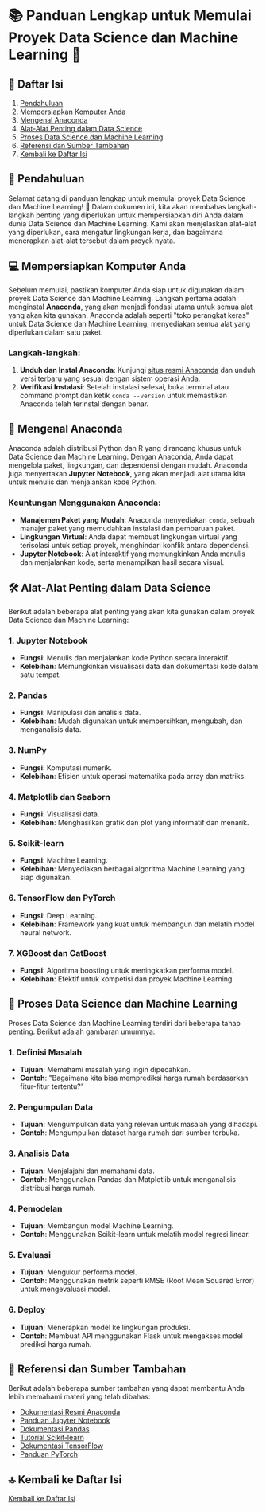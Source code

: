 # 📚 Panduan Lengkap untuk Memulai Proyek Data Science dan Machine Learning 🚀

## 📑 Daftar Isi
1. [Pendahuluan](#-pendahuluan)
2. [Mempersiapkan Komputer Anda](#-mempersiapkan-komputer-anda)
3. [Mengenal Anaconda](#-mengenal-anaconda)
4. [Alat-Alat Penting dalam Data Science](#-alat-alat-penting-dalam-data-science)
5. [Proses Data Science dan Machine Learning](#-proses-data-science-dan-machine-learning)
6. [Referensi dan Sumber Tambahan](#-referensi-dan-sumber-tambahan)
7. [Kembali ke Daftar Isi](#-kembali-ke-daftar-isi)

## 🌟 Pendahuluan

Selamat datang di panduan lengkap untuk memulai proyek Data Science dan Machine Learning! 🎉 Dalam dokumen ini, kita akan membahas langkah-langkah penting yang diperlukan untuk mempersiapkan diri Anda dalam dunia Data Science dan Machine Learning. Kami akan menjelaskan alat-alat yang diperlukan, cara mengatur lingkungan kerja, dan bagaimana menerapkan alat-alat tersebut dalam proyek nyata.

## 💻 Mempersiapkan Komputer Anda

Sebelum memulai, pastikan komputer Anda siap untuk digunakan dalam proyek Data Science dan Machine Learning. Langkah pertama adalah menginstal **Anaconda**, yang akan menjadi fondasi utama untuk semua alat yang akan kita gunakan. Anaconda adalah seperti "toko perangkat keras" untuk Data Science dan Machine Learning, menyediakan semua alat yang diperlukan dalam satu paket.

### Langkah-langkah:
1. **Unduh dan Instal Anaconda**: Kunjungi [situs resmi Anaconda](https://www.anaconda.com/) dan unduh versi terbaru yang sesuai dengan sistem operasi Anda.
2. **Verifikasi Instalasi**: Setelah instalasi selesai, buka terminal atau command prompt dan ketik `conda --version` untuk memastikan Anaconda telah terinstal dengan benar.

## 🐍 Mengenal Anaconda

Anaconda adalah distribusi Python dan R yang dirancang khusus untuk Data Science dan Machine Learning. Dengan Anaconda, Anda dapat mengelola paket, lingkungan, dan dependensi dengan mudah. Anaconda juga menyertakan **Jupyter Notebook**, yang akan menjadi alat utama kita untuk menulis dan menjalankan kode Python.

### Keuntungan Menggunakan Anaconda:
- **Manajemen Paket yang Mudah**: Anaconda menyediakan `conda`, sebuah manajer paket yang memudahkan instalasi dan pembaruan paket.
- **Lingkungan Virtual**: Anda dapat membuat lingkungan virtual yang terisolasi untuk setiap proyek, menghindari konflik antara dependensi.
- **Jupyter Notebook**: Alat interaktif yang memungkinkan Anda menulis dan menjalankan kode, serta menampilkan hasil secara visual.

## 🛠️ Alat-Alat Penting dalam Data Science

Berikut adalah beberapa alat penting yang akan kita gunakan dalam proyek Data Science dan Machine Learning:

### 1. **Jupyter Notebook**
   - **Fungsi**: Menulis dan menjalankan kode Python secara interaktif.
   - **Kelebihan**: Memungkinkan visualisasi data dan dokumentasi kode dalam satu tempat.

### 2. **Pandas**
   - **Fungsi**: Manipulasi dan analisis data.
   - **Kelebihan**: Mudah digunakan untuk membersihkan, mengubah, dan menganalisis data.

### 3. **NumPy**
   - **Fungsi**: Komputasi numerik.
   - **Kelebihan**: Efisien untuk operasi matematika pada array dan matriks.

### 4. **Matplotlib dan Seaborn**
   - **Fungsi**: Visualisasi data.
   - **Kelebihan**: Menghasilkan grafik dan plot yang informatif dan menarik.

### 5. **Scikit-learn**
   - **Fungsi**: Machine Learning.
   - **Kelebihan**: Menyediakan berbagai algoritma Machine Learning yang siap digunakan.

### 6. **TensorFlow dan PyTorch**
   - **Fungsi**: Deep Learning.
   - **Kelebihan**: Framework yang kuat untuk membangun dan melatih model neural network.

### 7. **XGBoost dan CatBoost**
   - **Fungsi**: Algoritma boosting untuk meningkatkan performa model.
   - **Kelebihan**: Efektif untuk kompetisi dan proyek Machine Learning.

## 🔄 Proses Data Science dan Machine Learning

Proses Data Science dan Machine Learning terdiri dari beberapa tahap penting. Berikut adalah gambaran umumnya:

### 1. **Definisi Masalah**
   - **Tujuan**: Memahami masalah yang ingin dipecahkan.
   - **Contoh**: "Bagaimana kita bisa memprediksi harga rumah berdasarkan fitur-fitur tertentu?"

### 2. **Pengumpulan Data**
   - **Tujuan**: Mengumpulkan data yang relevan untuk masalah yang dihadapi.
   - **Contoh**: Mengumpulkan dataset harga rumah dari sumber terbuka.

### 3. **Analisis Data**
   - **Tujuan**: Menjelajahi dan memahami data.
   - **Contoh**: Menggunakan Pandas dan Matplotlib untuk menganalisis distribusi harga rumah.

### 4. **Pemodelan**
   - **Tujuan**: Membangun model Machine Learning.
   - **Contoh**: Menggunakan Scikit-learn untuk melatih model regresi linear.

### 5. **Evaluasi**
   - **Tujuan**: Mengukur performa model.
   - **Contoh**: Menggunakan metrik seperti RMSE (Root Mean Squared Error) untuk mengevaluasi model.

### 6. **Deploy**
   - **Tujuan**: Menerapkan model ke lingkungan produksi.
   - **Contoh**: Membuat API menggunakan Flask untuk mengakses model prediksi harga rumah.

## 📖 Referensi dan Sumber Tambahan

Berikut adalah beberapa sumber tambahan yang dapat membantu Anda lebih memahami materi yang telah dibahas:

- [Dokumentasi Resmi Anaconda](https://docs.anaconda.com/)
- [Panduan Jupyter Notebook](https://jupyter.org/documentation)
- [Dokumentasi Pandas](https://pandas.pydata.org/docs/)
- [Tutorial Scikit-learn](https://scikit-learn.org/stable/tutorial/index.html)
- [Dokumentasi TensorFlow](https://www.tensorflow.org/learn)
- [Panduan PyTorch](https://pytorch.org/tutorials/)

## 🔝 Kembali ke Daftar Isi

[Kembali ke Daftar Isi](#-daftar-isi)